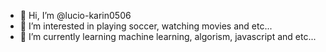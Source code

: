 - 👋 Hi, I’m @lucio-karin0506
- 👀 I’m interested in playing soccer, watching movies and etc...
- 🌱 I’m currently learning machine learning, algorism, javascript and etc...

<!---
lucio-karin0506/lucio-karin0506 is a ✨ special ✨ repository because its `README.md` (this file) appears on your GitHub profile.
You can click the Preview link to take a look at your changes.
--->
